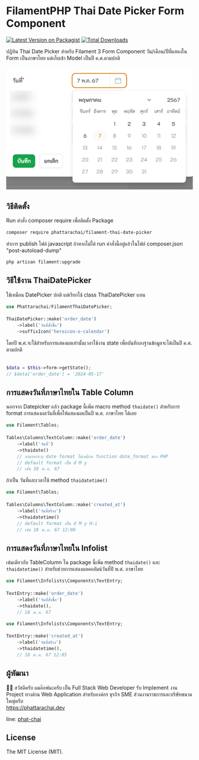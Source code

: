 # FilamentPHP Thai Date Picker Form Component

[![Latest Version on Packagist](https://img.shields.io/packagist/v/phattarachai/filament-thai-date-picker.svg?style=flat-square)](https://packagist.org/packages/phattarachai/filament-thai-date-picker)
[![Total Downloads](https://img.shields.io/packagist/dt/phattarachai/filament-thai-date-picker.svg?style=flat-square)](https://packagist.org/packages/phattarachai/filament-thai-date-picker)

ปฏิทิน Thai Date Picker สำหรับ Filament 3 Form Component
วัน/เดือน/ปีที่แสดงใน Form เป็นภาษาไทย แต่เก็บเข้า Model เป็นปี ค.ศ.ตามปกติ

![Thai Date Picker](thai-date-picker.png)

## วิธีติดตั้ง

Run คำสั่ง composer require เพื่อติดตั้ง Package

```bash
composer require phattarachai/filament-thai-date-picker 
```

ทำการ publish ไฟล์ javascript ถ้าหากไม่ได้ run คำสั่งนี้อยู่แล้วในไฟล์ composer.json "post-autoload-dump"

```bash
php artisan filament:upgrade 
```

## วิธีใช้งาน ThaiDatePicker

ใช้เหมือน DatePicker ปกติ แต่เรียกใช้ class ThaiDatePicker แทน

```php
use Phattarachai/FilamentThaiDatePicker;

ThaiDatePicker::make('order_date')
    ->label('วันที่สั่งซื้อ')
    ->suffixIcon('heroicon-o-calendar')

```

โดยปี พ.ศ.จะใช้สำหรับการแสดงผลเท่านั้นเวลาใช้งาน state เพื่อบันทึกลงฐานข้อมูลจะได้เป็นปี ค.ศ. ตามปกติ

```php

$data = $this->form->getState();
// $data['order_date'] = '2024-05-17'

```

## การแสดงวันที่ภาษาไทยใน Table Column

นอกจาก Datepicker แล้ว package นี้เพิ่ม macro method `thaidate()` สำหรับการ format การแสดงผลวันที่เพื่อให้แสดงผลเป็นปี
พ.ศ. ภาษาไทย ได้เลย

```php
use Filament\Tables;

Tables\Columns\TextColumn::make('order_date')
    ->label('วันที่')
    ->thaidate()
    // สามารถระบุ date format ได้เหมือน function date_format ของ PHP
    // default format เป็น d M y 
    // เช่น 18 พ.ค. 67

```

ถ้าเป็น วันที่และเวลาใช้ method `thaidatetime()`

```php
use Filament\Tables;

Tables\Columns\TextColumn::make('created_at')
    ->label('วันที่สร้าง')
    ->thaidatetime()
    // default format เป็น d M y H:i 
    // เช่น 18 พ.ค. 67 12:00

```

## การแสดงวันที่ภาษาไทยใน Infolist

เช่นเดียวกับ TableColumn ใน package นี้เพิ่ม method `thaidate()` และ `thaidatetime()`
สำหรับช่วยการแสดงผลคอลัมน์วันที่ปี พ.ศ. ภาษาไทย

```php
use Filament\Infolists\Components\TextEntry;

TextEntry::make('order_date')
    ->label('วันที่สั่งซื้อ')
    ->thaidate(),
    // 18 พ.ค. 67
```

```php
use Filament\Infolists\Components\TextEntry;

TextEntry::make('created_at')
    ->label('วันที่สร้าง')
    ->thaidatetime(),
    // 18 พ.ค. 67 12:05
```

## ผู้พัฒนา

🙋‍♂️ สวัสดีครับ ผมอ๊อฟนะครับ เป็น Full Stack Web Developer
รับ Implement งาน Project ทางด้าน Web Application สำหรับองค์กร ธุรกิจ SME ส่วนงานราชการและบริษัทขนาดใหญ่ครับ  
https://phattarachai.dev

line:
[phat-chai](https://line.me/ti/p/~phat-chai)

## License

The MIT License (MIT).
